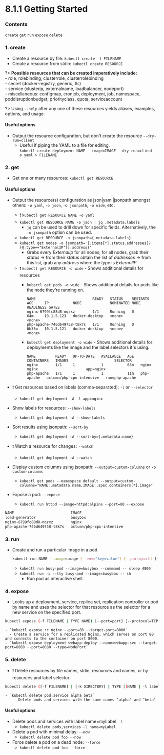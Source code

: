 # 8.1.1 Getting Started

### Contents

`create` `get` `run` `expose` `delete`

### 1. create

- Create a resource by file: `kubectl create -f FILENAME`
- Create a resource from stdin: `kubectl create RESOURCE`

?> **Possible resources that can be created imperatively include:**<br>
    - role, rolebinding, clusterrole, clusterrolebinding<br>
    - secret (docker-registry, generic, tls)<br>
    - service (clusterip, externalname, loadbalancer, nodeport)<br>
    - miscellaneous: configmap, cronjob, deployment, job, namespace, poddisruptionbudget, priorityclass, quota, serviceaccount

?> Using `--help` after any one of these resources yields aliases, examples, options, and usage.

#### Useful options

- Output the resource configuration, but don't create the resource `--dry-run=client`
  - Useful if piping the YAML to a file for editing.<br>
    `kubectl create deployment NAME --image=IMAGE --dry-run=client -o yaml > FILENAME`

### 2. get

- Get one or many resources: `kubectl get RESOURCE`

#### Useful options

- Output the resource(s) configuration as json|yaml|jsonpath amongst others: `-o yaml`, `-o json`, `-o jsonpath`, `-o wide`,  etc.
  - ❗️ `kubectl get RESOURCE NAME -o yaml`
  - `kubectl get RESOURCE NAME -o json | jq .metadata.labels`
    - `jq` can be used to drill down for specific fields. Alternatively, the `-o jsonpath` option can be used.
  - `kubectl get RESOURCE -o jsonpath={.metadata.labels}`
  - `kubectl get nodes -o jsonpath='{.items[*].status.addresses[?(@.type=="ExternalIP")].address}'`
    - Grabs every *ExternalIp* for all nodes; for all nodes, grab their *status* → from their *status* obtain the list of *addresses* → from this list, grab any *address* where the *type* is *ExternalIP*.
  - ❗️ `kubectl get RESOURCE -o wide` - Shows additional details for resources
    - `kubectl get pods -o wide` - Shows additional details for pods like the node they're running on.

        ```docker
        NAME                          READY   STATUS    RESTARTS   AGE     IP           NODE             NOMINATED NODE   READINESS GATES
        nginx-6799fc88d8-nqzxz        1/1     Running   0          64m     10.1.5.123   docker-desktop   <none>           <none>
        php-apache-746d649758-t8k7s   1/1     Running   0          6h35m   10.1.5.121   docker-desktop   <none>           <none>
        ```

    - `kubectl get deployment -o wide` - Shows additional details for deployments like the image and the label selectors it's using.

        ```docker
        NAME         READY   UP-TO-DATE   AVAILABLE   AGE   CONTAINERS   IMAGES                     SELECTOR
        nginx        1/1     1            1           65m   nginx        nginx                      app=nginx
        php-apache   1/1     1            1           11h   php-apache   octumn/php-cpu-intensive   run=php-apache
        ```

- ❗️ Get resources based on labels (comma-separated): `-l` or `--selector`
  - `kubectl get deployment -A -l app=nginx`
- Show labels for resources: `--show-labels`
  - `kubectl get deployment -A --show-labels`
- Sort results using jsonpath: `--sort-by`
  - `kubectl get deployment -A --sort-by={.metadata.name}`
- ❗️ Watch a resource for changes: `--watch`
  - `kubectl get deployment -A --watch`
- Display custom columns using jsonpath: `--output=custom-columns` or `-o custom-columns`
  - `kubectl get pods --namespace default --output=custom-columns="NAME:.metadata.name,IMAGE:.spec.containers[*].image"`
- Expose a pod: `--expose`
  - `kubectl run httpd --image=httpd:alpine --port=80 --expose`

```bash
NAME                          IMAGE
load-generator                busybox
nginx-6799fc88d8-nqzxz        nginx
php-apache-746d649758-t8k7s   octumn/php-cpu-intensive
```

### 3. run

- Create and run a particular image in a pod.

    ```bash
    kubectl run NAME --image=image [--env="key=value"] [--port=port] [--dry-run=server|client] [--overrides=inline-json] [--command] -- [COMMAND] [args...]`
    ```

  - `kubectl run busy-pod --image=busybox --command -- sleep 4800`
  - `kubectl run -i --tty busy-pod --image=busybox -- sh`
    - Run pod as interactive shell.

### 4. expose

- Looks up a deployment, service, replica set, replication controller or pod by name and uses the selector for that resource as the selector for a new service on the specified port.
```bash
kubectl expose (-f FILENAME | TYPE NAME) [--port=port] [--protocol=TCP|UDP|SCTP] [--target-port=number-or-name] [--name=name] [--external-ip=external-ip-of-service] [--type=type]
```
    - `kubectl expose rc nginx --port=80 --target-port=8000`
      - Create a service for a replicated Nginx, which serves on port 80 and connects to the container on port 8000.
    - `kubectl expose deployment webapp-deploy --name=webapp-svc --target-port=8080 --port=8080 --type=NodePort`

### 5. delete

- ❗️ Delete resources by file names, stdin, resources and names, or by resources and label selector.

```bash
kubectl delete ([-f FILENAME] | [-k DIRECTORY] | TYPE [(NAME | -l label | --all)])
```

    - `kubectl delete pod,service alpha beta`
        - Delete pods and services with the same names "alpha" and "beta"

#### Useful options

- Delete pods and services with label name=myLabel: `-l`
  - `kubectl delete pods,services -l name=myLabel`
- Delete a pod with minimal delay: `--now`
  - `kubectl delete pod foo --now`
- Force delete a pod on a dead node: `--force`
  - `kubectl delete pod foo --force`
